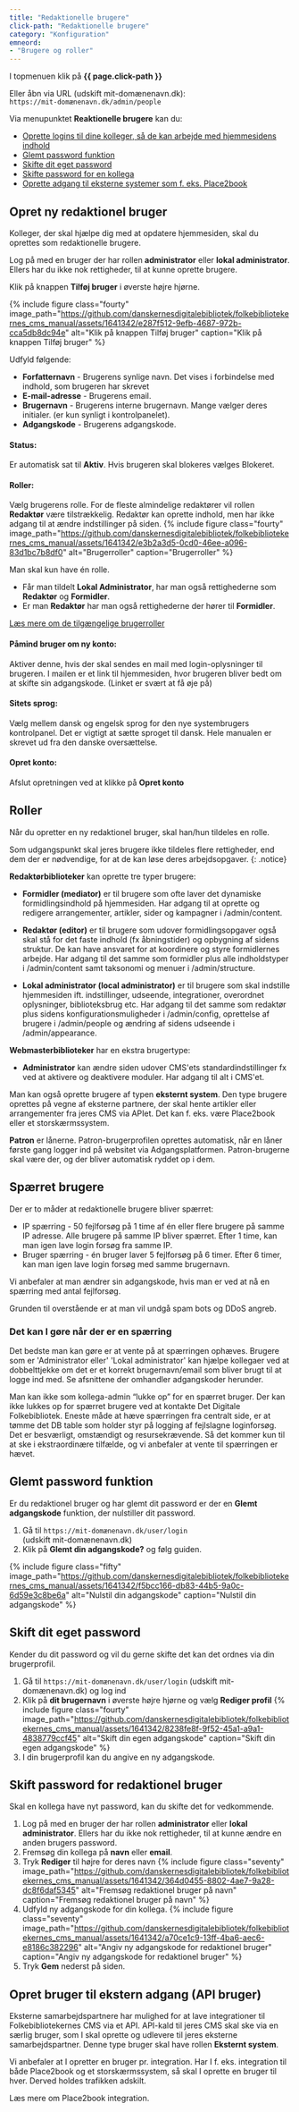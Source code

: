 ```yaml
---
title: "Redaktionelle brugere"
click-path: "Redaktionelle brugere"
category: "Konfiguration"
emneord: 
- "Brugere og roller"
---
```

I topmenuen klik på **{{ page.click-path }}**

Eller åbn via URL (udskift mit-domænenavn.dk):\
`https://mit-domænenavn.dk/admin/people`

Via menupunktet **Reaktionelle brugere** kan du:
- [Oprette logins til dine kolleger, så de kan arbejde med hjemmesidens indhold](https://www.folkebibliotekernescms.dk/main/konfiguration/personer/#opret-ny-redaktionel-bruger)
- [Glemt password funktion](https://www.folkebibliotekernescms.dk/main/konfiguration/personer/#glemt-password-funktion)
- [Skifte dit eget password](https://www.folkebibliotekernescms.dk/main/konfiguration/personer/#skift-dit-eget-password)
- [Skifte password for en kollega](https://www.folkebibliotekernescms.dk/main/konfiguration/personer/#skift-password-for-redaktionel-bruger)
- [Oprette adgang til eksterne systemer som f. eks. Place2book](https://www.folkebibliotekernescms.dk/main/konfiguration/personer/#opret-bruger-til-ekstern-adgang-api-bruger)

## Opret ny redaktionel bruger
Kolleger, der skal hjælpe dig med at opdatere hjemmesiden, skal du oprettes som redaktionelle brugere.

Log på med en bruger der har rollen **administrator** eller **lokal administrator**. Ellers har du ikke nok rettigheder, til at kunne oprette brugere.

Klik på knappen **Tilføj bruger** i øverste højre hjørne.

{% include figure class="fourty" image_path="https://github.com/danskernesdigitalebibliotek/folkebibliotekernes_cms_manual/assets/1641342/e287f512-9efb-4687-972b-cca5db8dc94e" alt="Klik på knappen Tilføj bruger" caption="Klik på knappen Tilføj bruger" %}

Udfyld følgende:

+ **Forfatternavn** - Brugerens synlige navn. Det vises i forbindelse med indhold, som brugeren har skrevet
+ **E-mail-adresse** -  Brugerens email.
+ **Brugernavn** - Brugerens interne brugernavn. Mange vælger deres initialer. (er kun synligt i kontrolpanelet).
+ **Adgangskode** - Brugerens adgangskode.

#### Status:
Er automatisk sat til **Aktiv**. Hvis brugeren skal blokeres vælges Blokeret.

#### Roller:
Vælg brugerens rolle. For de fleste almindelige redaktører vil rollen **Redaktør** være tilstrækkelig. Redaktør kan oprette indhold, men har ikke adgang til at ændre indstillinger på siden.
{% include figure class="fourty" image_path="https://github.com/danskernesdigitalebibliotek/folkebibliotekernes_cms_manual/assets/1641342/e3b2a3d5-0cd0-46ee-a096-83d1bc7b8df0" alt="Brugerroller" caption="Brugerroller" %}

Man skal kun have én rolle. 
- Får man tildelt **Lokal Administrator**, har man også rettighederne som **Redaktør** og **Formidler**.
- Er man **Redaktør** har man også rettighederne der hører til **Formidler**.

[Læs mere om de tilgængelige brugerroller](https://www.folkebibliotekernescms.dk/main/konfiguration/personer/#roller-1)

#### Påmind bruger om ny konto:
Aktiver denne, hvis der skal sendes en mail med login-oplysninger til brugeren. I mailen er et link til hjemmesiden, hvor brugeren bliver bedt om at skifte sin adgangskode. (Linket er svært at få øje på)

#### Sitets sprog:
Vælg mellem dansk og engelsk sprog for den nye systembrugers kontrolpanel. Det er vigtigt at sætte sproget til dansk. Hele manualen er skrevet ud fra den danske oversættelse.

#### Opret konto:
Afslut opretningen ved at klikke på **Opret konto**

## Roller

Når du opretter en ny redaktionel bruger, skal han/hun tildeles en rolle. 

Som udgangspunkt skal jeres brugere ikke tildeles flere rettigheder, end dem der er nødvendige, for at de kan løse deres arbejdsopgaver.
{: .notice}

**Redaktørbiblioteker** kan oprette tre typer brugere:

- **Formidler (mediator)** er til brugere som ofte laver det dynamiske formidlingsindhold på hjemmesiden. Har adgang til at oprette og redigere arrangementer, artikler, sider og kampagner i /admin/content. 

- **Redaktør (editor)** er til brugere som udover formidlingsopgaver også skal stå for det faste indhold (fx åbningstider) og opbygning af sidens struktur. De kan have ansvaret for at koordinere og styre formidlernes arbejde. Har adgang til det samme som formidler plus alle indholdstyper i /admin/content samt taksonomi og menuer i /admin/structure. 

- **Lokal administrator (local administrator)** er til brugere som skal indstille hjemmesiden ift. indstillinger, udseende, integrationer, overordnet oplysninger, biblioteksbrug etc. Har adgang til det samme som redaktør plus sidens konfigurationsmuligheder i /admin/config, oprettelse af brugere i /admin/people og ændring af sidens udseende i /admin/appearance.

**Webmasterbiblioteker** har en ekstra brugertype:
- **Administrator** kan ændre siden udover CMS'ets standardindstillinger fx ved at aktivere og deaktivere moduler. Har adgang til alt i CMS'et.

Man kan også oprette brugere af typen **eksternt system**. Den type brugere oprettes på vegne af eksterne partnere, der skal hente artikler eller arrangementer fra jeres CMS via APIet. Det kan f. eks. være Place2book eller et storskærmssystem. 

**Patron** er lånerne. Patron-brugerprofilen oprettes automatisk, når en låner første gang logger ind på websitet via Adgangsplatformen. Patron-brugerne skal være der, og der bliver automatisk ryddet op i dem. 

## Spærret brugere
Der er to måder at redaktionelle brugere bliver spærret:
- IP spærring - 50 fejlforsøg på 1 time af én eller flere brugere på samme IP adresse. Alle brugere på samme IP bliver spærret. Efter 1 time, kan man igen lave login forsøg fra samme IP.
- Bruger spærring - én bruger laver 5 fejlforsøg på 6 timer. Efter 6 timer, kan man igen lave login forsøg med samme brugernavn.

Vi anbefaler at man ændrer sin adgangskode, hvis man er ved at nå en spærring med antal fejlforsøg.

Grunden til overstående er at man vil undgå spam bots og DDoS angreb.  

### Det kan I gøre når der er en spærring
Det bedste man kan gøre er at vente på at spærringen ophæves. Brugere som er 'Administrator eller' 'Lokal administrator' kan hjælpe kollegaer ved at dobbelttjekke om det er et korrekt brugernavn/email som bliver brugt til at logge ind med. Se afsnittene der omhandler adgangskoder herunder. 

Man kan ikke som kollega-admin “lukke op” for en spærret bruger. Der kan ikke lukkes op for spærret brugere ved at kontakte Det Digitale Folkebibliotek. Eneste måde at hæve spærringen fra centralt side, er at tømme det DB table som holder styr på logging af fejlslagne loginforsøg. Det er besværligt, omstændigt og resursekrævende. Så det kommer kun til at ske i ekstraordinære tilfælde, og vi anbefaler at vente til spærringen er hævet.

## Glemt password funktion
Er du redaktionel bruger og har glemt dit password er der en **Glemt adgangskode** funktion, der nulstiller dit password.
1. Gå til `https://mit-domænenavn.dk/user/login`\
(udskift mit-domænenavn.dk)
2. Klik på **Glemt din adgangskode?** og følg guiden.
   
{% include figure class="fifty" image_path="https://github.com/danskernesdigitalebibliotek/folkebibliotekernes_cms_manual/assets/1641342/f5bcc166-db83-44b5-9a0c-6d59e3c8be6a" alt="Nulstil din adgangskode" caption="Nulstil din adgangskode" %}

## Skift dit eget password
Kender du dit password og vil du gerne skifte det kan det ordnes via din brugerprofil.
1. Gå til `https://mit-domænenavn.dk/user/login` (udskift mit-domænenavn.dk) og log ind
2. Klik på **dit brugernavn** i øverste højre hjørne og vælg **Rediger profil**
   {% include figure class="fourty" image_path="https://github.com/danskernesdigitalebibliotek/folkebibliotekernes_cms_manual/assets/1641342/8238fe8f-9f52-45a1-a9a1-4838779ccf45" alt="Skift din egen adgangskode" caption="Skift din egen adgangskode" %}
3. I din brugerprofil kan du angive en ny adgangskode.


## Skift password for redaktionel bruger
Skal en kollega have nyt password, kan du skifte det for vedkommende.
1. Log på med en bruger der har rollen **administrator** eller **lokal administrator**. Ellers har du ikke nok rettigheder, til at kunne ændre en anden brugers password.
2. Fremsøg din kollega på **navn** eller **email**.
3. Tryk **Rediger** til højre for deres navn
   {% include figure class="seventy" image_path="https://github.com/danskernesdigitalebibliotek/folkebibliotekernes_cms_manual/assets/1641342/364d0455-8802-4ae7-9a28-dc8f6daf5345" alt="Fremsøg redaktionel bruger på navn" caption="Fremsøg redaktionel bruger på navn" %}
4. Udfyld ny adgangskode for din kollega.
   {% include figure class="seventy" image_path="https://github.com/danskernesdigitalebibliotek/folkebibliotekernes_cms_manual/assets/1641342/a70ce1c9-13ff-4ba6-aec6-e8186c382296" alt="Angiv ny adgangskode for redaktionel bruger" caption="Angiv ny adgangskode for redaktionel bruger" %}
5. Tryk **Gem** nederst på siden.

## Opret bruger til ekstern adgang (API bruger)
Eksterne samarbejdspartnere har mulighed for at lave integrationer til Folkebibliotekernes CMS via et API.
API-kald til jeres CMS skal ske via en særlig bruger, som I skal oprette og udlevere til jeres eksterne samarbejdspartner.
Denne type bruger skal have rollen **Eksternt system**.

Vi anbefaler at I opretter en bruger pr. integration. Har I f. eks. integration til både Place2book og et storskærmssystem, så skal I oprette en bruger til hver. Derved holdes trafikken adskilt.

Læs mere om Place2book integration.



